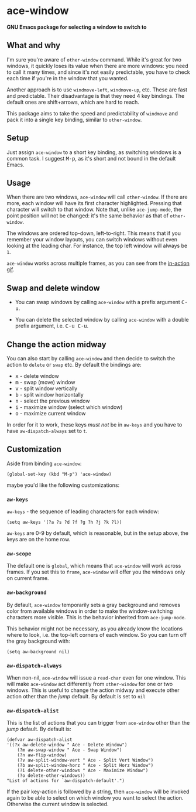 # ace-window

**GNU Emacs package for selecting a window to switch to**

## What and why

I'm sure you're aware of `other-window` command. While it's great for
two windows, it quickly loses its value when there are more windows:
you need to call it many times, and since it's not easily predictable,
you have to check each time if you're in the window that you wanted.

Another approach is to use `windmove-left`, `windmove-up`, etc.  These
are fast and predictable. Their disadvantage is that they need 4 key
bindings.  The default ones are shift+arrows, which are hard to reach.

This package aims to take the speed and predictability of `windmove`
and pack it into a single key binding, similar to `other-window`.

## Setup

Just assign `ace-window` to a short key binding, as switching windows
is a common task. I suggest <kbd>M-p</kbd>, as it's short and not
bound in the default Emacs.

## Usage

When there are two windows, `ace-window` will call `other-window`.  If
there are more, each window will have its first character highlighted.
Pressing that character will switch to that window.  Note that, unlike
`ace-jump-mode`, the point position will not be changed: it's the same
behavior as that of `other-window`.

The windows are ordered top-down, left-to-right. This means that if
you remember your window layouts, you can switch windows without even
looking at the leading char.  For instance, the top left window will
always be `1`.

`ace-window` works across multiple frames, as you can see from the
[in-action gif](http://oremacs.com/download/ace-window.gif).

## Swap and delete window

- You can swap windows by calling `ace-window` with a prefix argument <kbd>C-u</kbd>.

- You can delete the selected window by calling `ace-window` with a double prefix argument, i.e. <kbd>C-u C-u</kbd>.

## Change the action midway

You can also start by calling `ace-window` and then decide to switch the action to `delete` or `swap` etc.  By default the bindings are:

- <kbd>x</kbd> - delete window
- <kbd>m</kbd> - swap (move) window
- <kbd>v</kbd> - split window vertically
- <kbd>b</kbd> - split window horizontally
- <kbd>n</kbd> - select the previous window
- <kbd>i</kbd> - maximize window (select which window)
- <kbd>o</kbd> - maximize current window

In order for it to work, these keys *must not* be in `aw-keys` and you have to have `aw-dispatch-always` set to `t`.

## Customization
Aside from binding `ace-window`:

    (global-set-key (kbd "M-p") 'ace-window)

maybe you'd like the following customizations:

### `aw-keys`
`aw-keys` - the sequence of leading characters for each window:

    (setq aw-keys '(?a ?s ?d ?f ?g ?h ?j ?k ?l))

`aw-keys` are 0-9 by default, which is reasonable, but in the setup
above, the keys are on the home row.

### `aw-scope`
The default one is `global`, which means that `ace-window` will work
across frames. If you set this to `frame`, `ace-window` will offer you
the windows only on current frame.

### `aw-background`

By default, `ace-window` temporarily sets a gray background and
removes color from available windows in order to make the
window-switching characters more visible. This is the behavior
inherited from `ace-jump-mode`.

This behavior might not be necessary, as you already know the locations
where to look, i.e. the top-left corners of each window.
So you can turn off the gray background with:

    (setq aw-background nil)

### `aw-dispatch-always`

When non-nil, `ace-window` will issue a `read-char` even for one window.
This will make `ace-window` act differently from `other-window` for one
or two windows. This is useful to change the action midway
and execute other action other than the *jump* default.
By default is set to `nil`

### `aw-dispatch-alist`

This is the list of actions that you can trigger from `ace-window` other than the
*jump* default.
By default is:

    (defvar aw-dispatch-alist
    '((?x aw-delete-window " Ace - Delete Window")
        (?m aw-swap-window " Ace - Swap Window")
        (?n aw-flip-window)
        (?v aw-split-window-vert " Ace - Split Vert Window")
        (?b aw-split-window-horz " Ace - Split Horz Window")
        (?i delete-other-windows " Ace - Maximize Window")
        (?o delete-other-windows))
    "List of actions for `aw-dispatch-default'.")

If the pair key-action is followed by a string, then `ace-window` will be
invoked again to be able to select on which window you want to select the
action. Otherwise the current window is selected.
